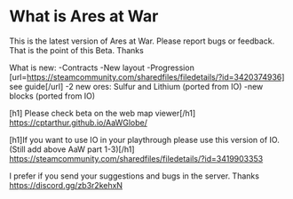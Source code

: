 # What is Ares at War
This is the latest version of Ares at War.
Please report bugs or feedback. That is the point of this Beta. Thanks


What is new:
-Contracts
-New layout
-Progression [url=https://steamcommunity.com/sharedfiles/filedetails/?id=3420374936] see guide[/url] 
-2 new ores: Sulfur and Lithium (ported from IO)
-new blocks (ported from IO)

[h1] Please check beta on the web map viewer[/h1]
https://cptarthur.github.io/AaWGlobe/ 


[h1]If you want to use IO in your playthrough please use this version of IO. (Still add above AaW part 1-3)[/h1]
https://steamcommunity.com/sharedfiles/filedetails/?id=3419903353

I prefer if you send your suggestions and bugs in the server. Thanks
https://discord.gg/zb3r2kehxN

